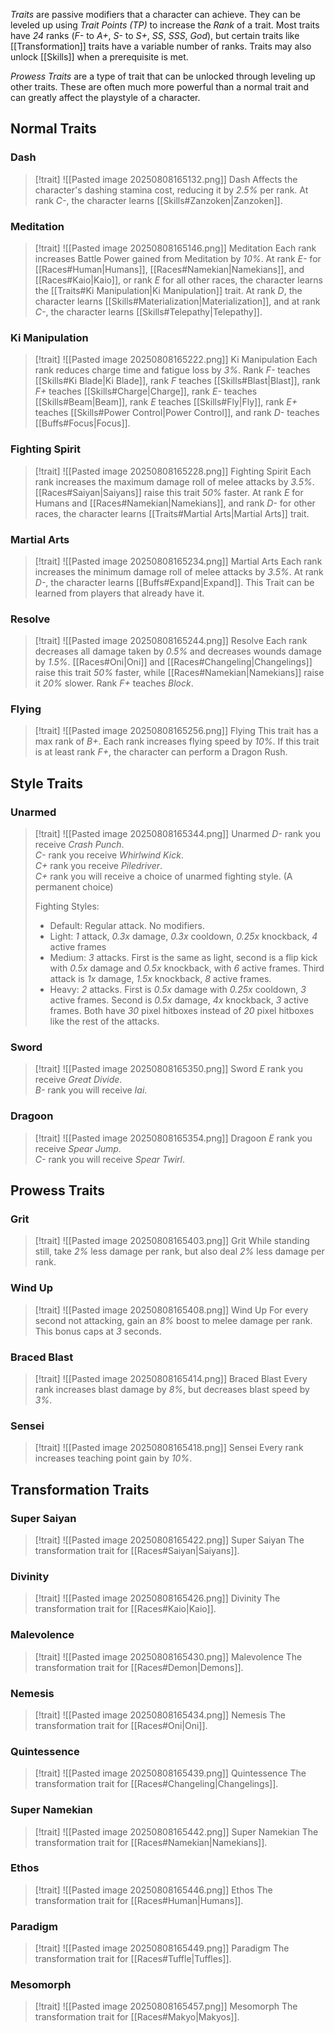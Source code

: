 *Traits* are passive modifiers that a character can achieve. They can be leveled up using *Trait Points (TP)* to increase the *Rank* of a trait. Most traits have *24* ranks (*F-* to *A+*, *S-* to *S+*, *SS*, *SSS*, *God*), but certain traits like [[Transformation]] traits have a variable number of ranks. Traits may also unlock [[Skills]] when a prerequisite is met.

*Prowess Traits* are a type of trait that can be unlocked through leveling up other traits. These are often much more powerful than a normal trait and can greatly affect the playstyle of a character.

## Normal Traits ##
### Dash
> [!trait] ![[Pasted image 20250808165132.png]] Dash
> Affects the character's dashing stamina cost, reducing it by *2.5%* per rank. At rank *C-*, the character learns [[Skills#Zanzoken|Zanzoken]].

### Meditation
> [!trait] ![[Pasted image 20250808165146.png]] Meditation
> Each rank increases Battle Power gained from Meditation by *10%*. At rank *E-* for [[Races#Human|Humans]], [[Races#Namekian|Namekians]], and [[Races#Kaio|Kaio]], or rank *E* for all other races, the character learns the [[Traits#Ki Manipulation|Ki Manipulation]] trait. At rank *D*, the character learns [[Skills#Materialization|Materialization]], and at rank *C-*, the character learns [[Skills#Telepathy|Telepathy]].

### Ki Manipulation
> [!trait] ![[Pasted image 20250808165222.png]] Ki Manipulation
> Each rank reduces charge time and fatigue loss by *3%*. Rank *F-* teaches [[Skills#Ki Blade|Ki Blade]], rank *F* teaches [[Skills#Blast|Blast]], rank *F+* teaches [[Skills#Charge|Charge]], rank *E-* teaches [[Skills#Beam|Beam]], rank *E* teaches [[Skills#Fly|Fly]], rank *E+* teaches [[Skills#Power Control|Power Control]], and rank *D-* teaches [[Buffs#Focus|Focus]].

### Fighting Spirit
> [!trait] ![[Pasted image 20250808165228.png]] Fighting Spirit
> Each rank increases the maximum damage roll of melee attacks by *3.5%*. [[Races#Saiyan|Saiyans]] raise this trait *50%* faster. At rank *E* for Humans and [[Races#Namekian|Namekians]], and rank *D-* for other races, the character learns [[Traits#Martial Arts|Martial Arts]] trait.

### Martial Arts
> [!trait] ![[Pasted image 20250808165234.png]] Martial Arts
> Each rank increases the minimum damage roll of melee attacks by *3.5%*. At rank *D-*, the character learns [[Buffs#Expand|Expand]]. This Trait can be learned from players that already have it.

### Resolve
> [!trait] ![[Pasted image 20250808165244.png]] Resolve
> Each rank decreases all damage taken by *0.5%* and decreases wounds damage by *1.5%*. [[Races#Oni|Oni]] and [[Races#Changeling|Changelings]] raise this trait *50%* faster, while [[Races#Namekian|Namekians]] raise it *20%* slower. Rank *F+* teaches *Block*.

### Flying
> [!trait] ![[Pasted image 20250808165256.png]] Flying
> This trait has a max rank of *B+*. Each rank increases flying speed by *10%*. If this trait is at least rank *F+*, the character can perform a Dragon Rush.

## Style Traits ##

### Unarmed
> [!trait] ![[Pasted image 20250808165344.png]] Unarmed
> *D-* rank you receive *Crash Punch*.<br>
> *C-* rank you receive *Whirlwind Kick*.<br>
> *C+* rank you receive *Piledriver*.<br>
> *C+* rank you will receive a choice of unarmed fighting style. (A permanent choice)<br>
> 
> Fighting Styles:
> - Default: Regular attack. No modifiers.
> - Light: *1* attack, *0.3x* damage, *0.3x* cooldown, *0.25x* knockback, *4* active frames
> - Medium: *3* attacks. First is the same as light, second is a flip kick with *0.5x* damage and *0.5x* knockback, with *6* active frames. Third attack is *1x* damage, *1.5x* knockback, *8* active frames.
> - Heavy: *2* attacks. First is *0.5x* damage with *0.25x* cooldown, *3* active frames. Second is *0.5x* damage, *4x* knockback, *3* active frames. Both have *30* pixel hitboxes instead of *20* pixel hitboxes like the rest of the attacks.

### Sword
> [!trait] ![[Pasted image 20250808165350.png]] Sword
> *E* rank you receive *Great Divide*.<br>
> *B-* rank you will receive *Iai*.<br>

### Dragoon
> [!trait] ![[Pasted image 20250808165354.png]] Dragoon
> *E* rank you receive *Spear Jump*.<br>
> *C-* rank you will receive *Spear Twirl*.<br>

## Prowess Traits ##

### Grit
> [!trait] ![[Pasted image 20250808165403.png]] Grit
> While standing still, take *2%* less damage per rank, but also deal *2%* less damage per rank.

### Wind Up
> [!trait] ![[Pasted image 20250808165408.png]] Wind Up
> For every second not attacking, gain an *8%* boost to melee damage per rank. This bonus caps at *3* seconds.

### Braced Blast
> [!trait] ![[Pasted image 20250808165414.png]] Braced Blast
> Every rank increases blast damage by *8%*, but decreases blast speed by *3%*.

### Sensei
> [!trait] ![[Pasted image 20250808165418.png]] Sensei
> Every rank increases teaching point gain by *10%*.

## Transformation Traits ##

### Super Saiyan
> [!trait] ![[Pasted image 20250808165422.png]] Super Saiyan
> The transformation trait for [[Races#Saiyan|Saiyans]].

### Divinity
> [!trait] ![[Pasted image 20250808165426.png]] Divinity
> The transformation trait for [[Races#Kaio|Kaio]].

### Malevolence
> [!trait] ![[Pasted image 20250808165430.png]] Malevolence
> The transformation trait for [[Races#Demon|Demons]].

### Nemesis
> [!trait] ![[Pasted image 20250808165434.png]] Nemesis
> The transformation trait for [[Races#Oni|Oni]].

### Quintessence
> [!trait] ![[Pasted image 20250808165439.png]] Quintessence
> The transformation trait for [[Races#Changeling|Changelings]].

### Super Namekian
> [!trait] ![[Pasted image 20250808165442.png]] Super Namekian
> The transformation trait for [[Races#Namekian|Namekians]].

### Ethos
> [!trait] ![[Pasted image 20250808165446.png]] Ethos
> The transformation trait for [[Races#Human|Humans]].

### Paradigm
> [!trait] ![[Pasted image 20250808165449.png]] Paradigm
> The transformation trait for [[Races#Tuffle|Tuffles]].

### Mesomorph
> [!trait] ![[Pasted image 20250808165457.png]] Mesomorph
> The transformation trait for [[Races#Makyo|Makyos]].

